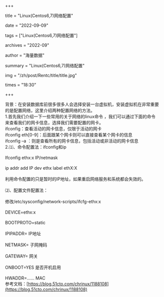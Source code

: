 +++

title = "Linux(Centos6,7)网络配置"

date = "2022-09-09"

tags = ["Linux(Centos6,7)网络配置"]

archives = "2022-09"

author = "海量数据"

summary = "Linux(Centos6,7)网络配置"

img = "/zh/post/Rentc/title/title.jpg"

times = "18:30"

+++

背景：在安装数据库前很多很多人会选择安装一台虚拟机，安装虚拟机在非常重要的是配置网络，这里介绍两种配置网络的方法。<br />1.首先我们介绍一下一些常用的关于网络的linux命令 ，我们可以通过下面的命令来查看我们的网卡信息，选择我们需要配置的网卡。<br />ifconfig：查看活动的网卡信息，仅限于活动的网卡<br />ifconfig  eth[0-9]：后面跟某个网卡则可以直接查看某个网卡的信息<br />ifconfig –a ：则是查看所有的网卡信息，包括活动或非活动的网卡信息<br />2.⑴、命令配置法：ifconfig和ip <br /> <br />      Ifconfig ethx:x IP/netmask <br /> <br />      ip addr add IP dev ethx label ethX:X <br /> <br />      利用命令配置的只是暂时的IP地址，如果重启网络服务和系统都会失效的。 <br /> <br />⑵、配置文件配置法： <br /> <br />    修改/etc/sysconfig/network-scripts/ifcfg-ethx:x <br /> <br />      DEVICE=ethx:x <br /> <br />      BOOTPROTO=static  <br /> <br />      IPIPADDR=   IP地址 <br /> <br />      NETMASK=  子网掩码 <br /> <br />      GATEWAY=  网关 <br /> <br />      ONBOOT=YES   是否开机启用 <br /> <br />      HWADDR=...... MAC <br /> 参考文档：[https://blog.51cto.com/chrinux/1188108](https://blog.51cto.com/chrinux/1188108)

